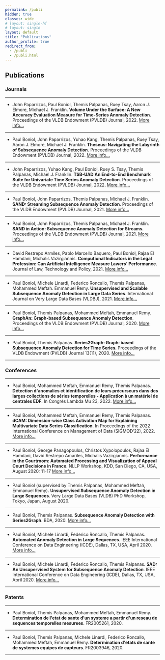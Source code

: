 ```yaml
---
permalink: /publi
hidden: true
classes: wide
# layout: single-hf
# layout: single
layout: default
title: "Publications"
author_profile: true
redirect_from: 
  - /publi
  - /publi.html
---
```


## Publications

### Journals


---

* John Paparrizos, Paul Boniol, Themis Palpanas, Ruey Tsay, Aaron J. Elmore, Michael J. Franklin. **Volume Under the Surface: A New Accuracy Evaluation Measure for Time-Series Anomaly Detection.** Proceedings of the VLDB Endowment (PVLDB) Journal, 2022. [More info...](https://www.researchgate.net/publication/363485317_Volume_Under_the_Surface_A_New_Accuracy_Evaluation_Measure_for_Time-Series_Anomaly_Detection)

---

* Paul Boniol, John Paparrizos, Yuhao Kang, Themis Palpanas, Ruey Tsay, Aaron J. Elmore, Michael J. Franklin. **Theseus: Navigating the Labyrinth of Subsequence Anomaly Detection.** Proceedings of the VLDB Endowment (PVLDB) Journal, 2022. [More info...](https://www.researchgate.net/publication/363480726_Theseus_Navigating_the_Labyrinth_of_Time-Series_Anomaly_Detection)

---

* John Paparrizos, Yuhao Kang, Paul Boniol, Ruey S. Tsay, Themis Palpanas, Michael J. Franklin. **TSB-UAD An End-to-End Benchmark Suite for Univariate Time Series Anomaly Detection**. Proceedings of the VLDB Endowment (PVLDB) Journal, 2022. [More info...](https://www.researchgate.net/publication/361483861_TSB-UAD_an_end-to-end_benchmark_suite_for_univariate_time-series_anomaly_detection)

---

* Paul Boniol, John Paparrizos, Themis Palpanas, Michael J. Franklin. **SAND: Streaming Subsequence Anomaly Detection**. Proceedings of the VLDB Endowment (PVLDB) Journal, 2021. [More info...](https://boniolp.github.io/paulboniol/sand)

---

* Paul Boniol, John Paparrizos, Themis Palpanas, Michael J. Franklin. **SAND in Action: Subsequence Anomaly Detection for Streams**. Proceedings of the VLDB Endowment (PVLDB) Journal, 2021. [More info...](https://boniolp.github.io/paulboniol/sand)

--- 

* David Restrepo Armiles, Pablo Marcello Baquero, Paul Boniol, Rajaa El Hamdani, Michalis Vazirgiannis. **Computional Indicators in the Legal Profession: Can Artificial Intelligence Measure Lawers' Performance**. Journal of Law, Technology and Policy, 2021. [More info...](https://papers.ssrn.com/sol3/papers.cfm?abstract_id=3974526)

--- 

* Paul Boniol, Michele Linardi, Federico Roncallo, Themis Palpanas, Mohammed Meftah. Emmanuel Remy. **Unsupervised and Scalable Subsequence Anomaly Detection in Large Data Series**. International Journal on Very Large Data Bases (VLDBJ), 2021. [More info...](https://boniolp.github.io/paulboniol/norma)

---

* Paul Boniol, Themis Palpanas, Mohammed Meftah, Emmanuel Remy. **GraphAn: Graph-based Subsequence Anomaly Detection**. Proceedings of the VLDB Endowment (PVLDB) Journal, 2020. [More info...](https://boniolp.github.io/paulboniol/s2g)

---

* Paul Boniol, Themis Palpanas. **Series2Graph: Graph-based Subsequence Anomaly Detection for Time Series**. Proceedings of the VLDB Endowment (PVLDB) Journal 13(11), 2020. [More info...](https://boniolp.github.io/paulboniol/s2g)

---

### Conferences


---

* Paul Boniol, Mohammed Meftah, Emmanuel Remy, Themis Palpanas. **Détection d'anomalies et identification de leurs précurseurs dans des larges collections de séries temporelles - Application à un matériel de centrales EDF**. In Congrès Lambda Mu 23, 2022. [More info...](https://boniolp.github.io/paulboniol/assets/pdfs/lambda-mu-conference-IEEE-format.pdf)

---

* Paul Boniol, Mohammed Meftah, Emmanuel Remy, Themis Palpanas. **dCAM: Dimension-wise Class Activation Map for Explaining Multivariate Data Series Classification**. In Proceedings of the 2022 International Conference on Management of Data (SIGMOD’22), 2022. [More info...](https://boniolp.github.io/paulboniol/dcam)

---

* Paul Boniol, George Panagopoulos, Christos Xypolopoulos, Rajaa El Hamdani, David Restrepo Amariles, Michalis Vazirgiannis. **Performance in the Courtroom: Automated Processing and Visualization of Appeal Court Decisions in France**. NLLP Workshop, KDD, San Diego, CA, USA, August 2020: 11-17 [More info...](https://boniolp.github.io/paulboniol/smartlaw)

---

* Paul Boniol (supervised by Themis Palpanas, Mohammed Meftah, Emmanuel Remy). **Unsupervised Subsequence Anomaly Detection in Large Sequences**. Very Large Data Bases (VLDB) PhD Workshop, Tokyo, Japan, August 2020.

---

* Paul Boniol, Themis Palpanas. **Subsequence Anomaly Detection with Series2Graph**. BDA, 2020. [More info...](https://boniolp.github.io/paulboniol/s2g)

---

* Paul Boniol, Michele Linardi, Federico Roncallo, Themis Palpanas. **Automated Anomaly Detection in Large Sequences**. IEEE International Conference on Data Engineering (ICDE), Dallas, TX, USA, April 2020. [More info...](https://boniolp.github.io/paulboniol/norma)

---

* Paul Boniol, Michele Linardi, Federico Roncallo, Themis Palpanas. **SAD: An Unsupervised System for Subsequence Anomaly Detection**. IEEE International Conference on Data Engineering (ICDE), Dallas, TX, USA, April 2020. [More info...](https://boniolp.github.io/paulboniol/norma)

---

### Patents

---

* Paul Boniol, Themis Palpanas, Mohammed Meftah, Emmanuel Remy. **Determination de l'etat de sante d'un systeme a partir d'un reseau de sequences temporelles mesurees**. FR2005261, 2020.

---

* Paul Boniol, Themis Palpanas, Michele Linardi, Federico Roncallo, Mohammed Meftah, Emmanuel Remy. **Determination d'etats de sante de systemes equipes de capteurs**. FR2003946, 2020.

---

